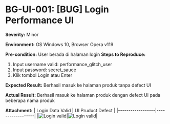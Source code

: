 # BG-UI-001: [BUG] Login Performance UI

**Severity:** Minor

**Environment:** OS Windows 10, Browser Opera v119

**Pre-condition:** User berada di halaman login
**Steps to Reproduce:**
1. Input username valid: performance_glitch_user
2. Input password: secret_sauce
3. Klik tombol Login atau Enter
   
**Expected Result:** Berhasil masuk ke halaman produk tanpa defect UI

**Actual Result:** Berhasil masuk ke halaman produk dengan defect UI pada beberapa nama produk

**Attachment:**
| Login Data Valid | UI Pruduct Defect |
|------------------|------------------|
|![Login valid](../documentations/TC-LG-002-Data.png)|![Login valid](../documentations/TC-LG-002-Success.png)|
